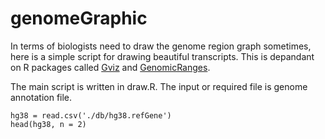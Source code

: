 # genomeGraphic
In terms of biologists need to draw the genome region graph sometimes, here is a simple script for drawing beautiful transcripts.
This is depandant on R packages called <a href='https://bioconductor.org/packages/release/bioc/html/Gviz.html'>Gviz</a> and <a href='https://bioconductor.org/packages/release/bioc/html/GenomicRanges.html'>GenomicRanges</a>.

The main script is written in draw.R.
The input or required file is genome annotation file.
```{r setup, include=FALSE}
hg38 = read.csv('./db/hg38.refGene')
head(hg38, n = 2)
```
